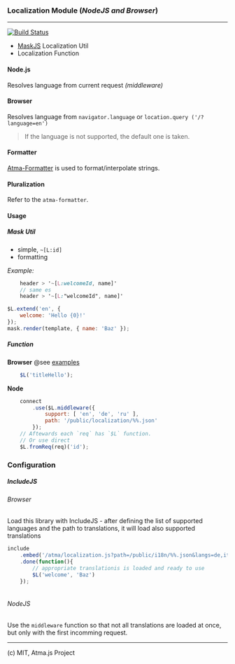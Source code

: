 ### Localization Module (_NodeJS and Browser_)
----
[![Build Status](https://travis-ci.org/atmajs/i18n.svg?branch=master)](https://travis-ci.org/atmajs/i18n)


- [MaskJS](https://github.com/atmajs/MaskJS) Localization Util
- Localization Function

#### Node.js
Resolves language from current request _(middleware)_

#### Browser
Resolves language from ```navigator.language``` or ```location.query ('/?language=en') ```

>  If the language is not supported, the default one is taken.

#### Formatter
[Atma-Formatter](https://github.com/atmajs/util-format) is used to format/interpolate strings.

#### Pluralization
Refer to the `atma-formatter`.

#### Usage

##### Mask Util

- simple,  ```~[L:id]```
- formatting

_Example:_
```scss
	header > '~[L:welcomeId, name]'
	// same es
	header > '~[L:"welcomeId", name]'
```
```javascript
$L.extend('en', {
	welcome: 'Hello {0}!'
});
mask.render(template, { name: 'Baz' });
```

##### Function

**Browser** @see [examples](examples)
```javascript
	$L('titleHello');
```

**Node**
```javascript
	connect
		.use($L.middleware({
			support: [ 'en', 'de', 'ru' ],
			path: '/public/localization/%%.json'
		});
	// Aftewards each `req` has `$L` function.
	// Or use direct
	$L.fromReq(req)('id');
```

### Configuration

##### IncludeJS

###### Browser
Load this library with IncludeJS - after defining the list of supported languages and the path to translations,
it will load also supported translations

```javascript
include
	.embed('/atma/localization.js?path=/public/i18n/%%.json&langs=de,it,fr')
	.done(function(){
		// appropriate translationis is loaded and ready to use
		$L('welcome', 'Baz')
	});
	
```

###### NodeJS
Use the `middleware` function so that not all translations are loaded at once, but only with the first incomming request.


----
(c) MIT, Atma.js Project